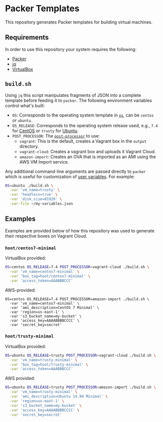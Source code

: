 # Packer Templates

This repository generates Packer templates for building virtual machines.

## Requirements

In order to use this repository your system requires the following:

* [Packer](https://www.packer.io)
* [jq](https://stedolan.github.io/jq/)
* [VirtualBox](https://www.virtualbox.org/)

## `build.sh`

Using `jq` this script manipulates fragments of JSON into a complete template before feeding it to `packer`.
The following environment variables control what's built:

* `OS`: Corresponds to the operating system template in [`os`](./os), can be `centos` or `ubuntu`.
* `OS_RELEASE`: Corresponds to the operating system release used, e.g., `7.4` for [CentOS](./os/centos) or `trusty` for [Ubuntu](./os/ubuntu).
* `POST_PROCESSOR`: The [`post-processor`](./post-processor) to use:
  * `vagrant`: This is the default, creates a Vagrant box in the `output` directory.
  * `vagrant-cloud`: Creates a vagrant box and uploads it Vagrant Cloud.
  * `amazon-import`: Creates an OVA that is imported as an AMI using the AWS VM Import service.

Any additional command-line arguments are passed directly to `packer` which is useful for customization of [user variables](https://www.packer.io/docs/templates/user-variables.html).  For example:

```sh
OS=ubuntu ./build.sh \
  -var 'vm_name=trusty' \
  -var 'headless=true' \
  -var 'disk_size=81920' \
  -var-file ~/my-variables.json
```

## Examples

Examples are provided below of how this repository was used to generate their respective boxes on Vagrant Cloud.

### `hoot/centos7-minimal`

VirtualBox provided:

```sh
OS=centos OS_RELEASE=7.4 POST_PROCESSOR=vagrant-cloud ./build.sh \
  -var 'vm_name=centos7-minimal' \
  -var 'box_tag=hoot/centos7-minimal' \
  -var 'access_token=AAABBBCCC'
```

AWS-provided:

```
OS=centos OS_RELEASE=7.4 POST_PROCESSOR=amazon-import ./build.sh \
  -var 'vm_name=centos7-minimal' \
  -var 'ami_description=CentOS 7 Minimal' \
  -var 'region=us-east-1' \
  -var 's3_bucket_name=my-bucket' \
  -var 'access_key=AAAABBBBCCCC' \
  -var 'secret_key=secret'
```

### `hoot/trusty-minimal`

VirtualBox provided:

```sh
OS=ubuntu OS_RELEASE=trusty POST_PROCESSOR=vagrant-cloud ./build.sh \
  -var 'vm_name=trusty-minimal' \
  -var 'box_tag=hoot/trusty-minimal' \
  -var 'access_token=AAABBBCCC'
```

AWS provided:

```sh
OS=ubuntu OS_RELEASE=trusty POST_PROCESSOR=amazon-import ./build.sh \
  -var 'vm_name=trusty-minimal' \
  -var 'ami_description=Ubuntu 14.04 Minimal' \
  -var 'region=us-east-1' \
  -var 's3_bucket_name=my-bucket' \
  -var 'access_key=AAAABBBBCCCC' \
  -var 'secret_key=secret'
```
